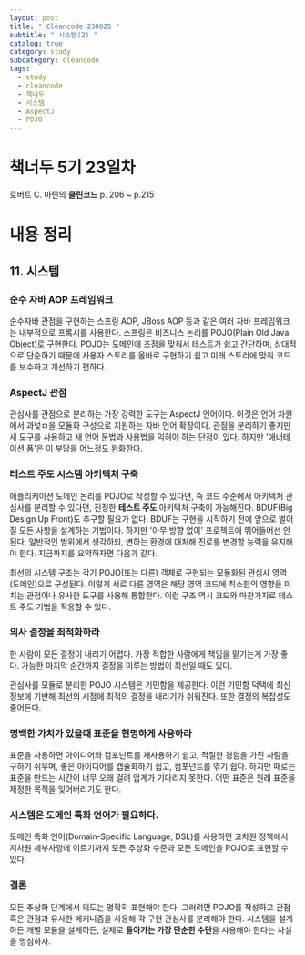 ```yaml
---
layout: post
title: " Cleancode 230825 "
subtitle: " 시스템(2) "
catalog: true
category: study
subcategory: cleancode
tags:
  - study
  - cleancode
  - 책너두
  - 시스템
  - AspectJ
  - POJO
---
```


# 책너두 5기 23일차

로버트 C. 마틴의 **클린코드** p. 206 ~ p.215

# 내용 정리

## 11. 시스템

### 순수 자바 AOP 프레임워크

순수자바 관점을 구현하는 스프링 AOP, JBoss AOP 등과 같은 여러 자바 프레임워크는 내부적으로 프록시를 사용한다. 스프링은 비즈니스 논리를 POJO(Plain Old Java Object)로 구현한다. POJO는 도메인에 초점을 맞춰서 테스트가 쉽고 간단하며, 상대적으로 단순하기 때문에 사용자 스토리를 올바로 구현하기 쉽고 미래 스토리에 맞춰 코드를 보수하고 개선하기 편하다.

### AspectJ 관점

관심사를 관점으로 분리하는 가장 강력한 도구는 AspectJ 언어이다. 이것은 언어 차원에서 과넞ㅁ을 모듈화 구성으로 지원하는 자바 언어 확장이다. 관점을 분리하기 좋지만 새 도구를 사용하고 새 언어 문법과 사용법을 익혀야 하는 단점이 있다. 하지만 '애너테이션 폼'은 이 부담을 어느정도 완화한다.

### 테스트 주도 시스템 아키텍처 구축

애플리케이션 도메인 논리를 POJO로 작성할 수 있다면, 즉 코드 수준에서 아키텍처 관심사를 분리할 수 있다면, 진정한 **테스트 주도** 아키텍처 구축이 가능해진다. BDUF(Big Design Up Front)도 추구할 필요가 없다. BDUF는 구현을 시작하기 전에 앞으로 벌어질 모든 사항을 설계하는 기법이다. 하지만 '아무 방향 없이' 프로젝트에 뛰어들어선 안된다. 일반적인 범위에서 생각하되, 변하는 환경에 대처해 진로를 변경할 능력을 유지해야 한다. 지금까지를 요약하자면 다음과 같다.

최선의 시스템 구조는 각기 POJO(또는 다른) 객체로 구현되는 모듈화된 관심사 영역(도메인)으로 구성된다. 이렇게 서로 다른 영역은 해당 영역 코드에 최소한의 영향을 미치는 관점이나 유사한 도구를 사용해 통합한다. 이런 구조 역시 코드와 마찬가지로 테스트 주도 기법을 적용할 수 있다.

### 의사 결정을 최적화하라

한 사람이 모든 결정이 내리기 어렵다. 가장 적합한 사람에게 책임을 맡기는게 가장 좋다. 가능한 마지막 순간까지 결정을 미루는 방법이 최선일 때도 있다.

관심사를 모듈로 분리한 POJO 시스템은 기민함을 제공한다. 이런 기민함 덕택에 최신 정보에 기반해 최선의 시점에 최적의 결정을 내리기가 쉬워진다. 또한 결정의 복잡성도 줄어든다.

### 명백한 가치가 있을때 표준을 현명하게 사용하라

표준을 사용하면 아이디어와 컴포넌트를 재사용하기 쉽고, 적절한 경험을 가진 사람을 구하기 쉬우며, 좋은 아이디어를 캡슐화하기 쉽고, 컴포넌트를 엮기 쉽다. 하지만 때로는 표준을 만드는 시간이 너무 오래 걸려 업계가 기다리지 못한다. 어떤 표준은 원래 표준을 제정한 목적을 잊어버리기도 한다.

### 시스템은 도메인 특화 언어가 필요하다.

도메인 특화 언어(Domain-Specific Language, DSL)를 사용하면 고차원 정책에서 저차원 세부사항에 이르기까지 모든 추상화 수준과 모든 도메인을 POJO로 표현할 수 있다.

### 결론

모든 추상화 단계에서 의도는 명확히 표현해야 한다. 그러려면 POJO를 작성하고 관점 혹은 관점과 유사한 메커니즘을 사용해 각 구현 관심사를 분리해야 한다. 시스템을 설계하든 개별 모듈을 설계하든, 실제로 **돌아가는 가장 단순한 수단**을 샤용해야 한다는 사실을 명심하자.
